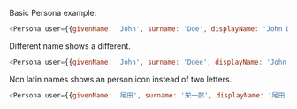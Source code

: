 Basic Persona example:

```js
<Persona user={{givenName: 'John', surname: 'Doe', displayName: 'John Doe'}}/>
```

Different name shows a different.
```js
<Persona user={{givenName: 'John', surname: 'Doee', displayName: 'John Doee'}}/>
```

Non latin names shows an person icon instead of two letters.
```js
<Persona user={{givenName: '尾田', surname: '栄一郎', displayName: '尾田 栄一郎'}}/>
```
